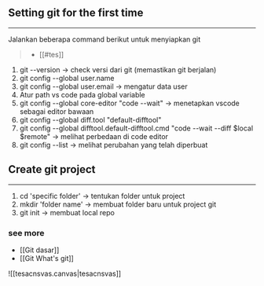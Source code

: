 ## Setting git for the first time
----
Jalankan beberapa command berikut untuk menyiapkan git
> - [[#tes]]

1. git --version -> check versi dari git (memastikan git berjalan)
2. git config --global user.name
3. git config --global user.email -> mengatur data user
4. Atur path vs code pada global variable
5. git config --global core-editor "code --wait" -> menetapkan vscode sebagai editor bawaan
6. git config --global diff.tool "default-difftool"
7. git config --global difftool.default-difftool.cmd "code --wait --diff \$local \$remote" -> melihat perbedaan di code editor
8. git config --list -> melihat perubahan yang telah diperbuat

## Create git project
----
1. cd 'specific folder' -> tentukan folder untuk project
2. mkdir 'folder name' -> membuat folder baru untuk project git
3. git init -> membuat local repo 


### see more
- [[Git dasar]]
- [[Git What's git]]

![[tesacnsvas.canvas|tesacnsvas]]


